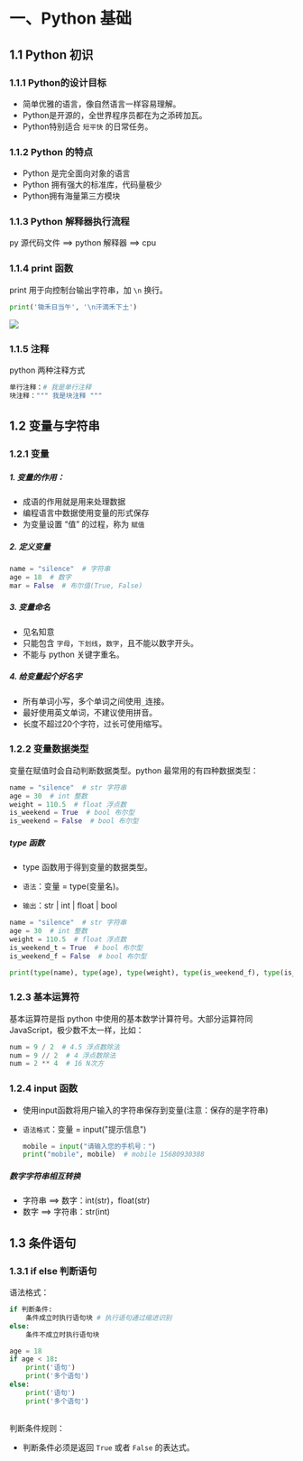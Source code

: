 # 一、Python 基础

## 1.1 Python 初识

### 1.1.1 Python的设计目标

- 简单优雅的语言，像自然语言一样容易理解。
- Python是开源的，全世界程序员都在为之添砖加瓦。
- Python特别适合 `短平快` 的日常任务。



### 1.1.2 Python 的特点

- Python 是完全面向对象的语言
- Python 拥有强大的标准库，代码量极少
- Python拥有海量第三方模块



### 1.1.3 Python 解释器执行流程

py 源代码文件 ==> python 解释器 ==> cpu



### 1.1.4 print 函数

print 用于向控制台输出字符串，加 `\n` 换行。

```python
print('锄禾日当午', '\n汗滴禾下土')
```

![](https://xiaodingyang-1300707163.cos.ap-chengdu.myqcloud.com/Markdown/Snipaste_2019-12-06_10-36-32.png)

### 1.1.5 注释

python 两种注释方式

```python
单行注释：# 我是单行注释
块注释：""" 我是块注释 """
```





## 1.2 变量与字符串

### 1.2.1 变量

##### 1. 变量的作用：

- 成语的作用就是用来处理数据
- 编程语言中数据使用变量的形式保存
- 为变量设置 “值” 的过程，称为 `赋值`



##### 2. 定义变量

```python
name = "silence"  # 字符串
age = 18  # 数字
mar = False  # 布尔值(True, False)
```



##### 3. 变量命名

- 见名知意
- 只能包含 `字母`，`下划线`，`数字`，且不能以数字开头。
- 不能与 python 关键字重名。



##### 4. 给变量起个好名字

- 所有单词小写，多个单词之间使用`_`连接。
- 最好使用英文单词，不建议使用拼音。
- 长度不超过20个字符，过长可使用缩写。



### 1.2.2 变量数据类型

变量在赋值时会自动判断数据类型。python 最常用的有四种数据类型：

```python
name = "silence"  # str 字符串
age = 30  # int 整数
weight = 110.5  # float 浮点数
is_weekend = True  # bool 布尔型
is_weekend = False  # bool 布尔型
```

##### type 函数

- type 函数用于得到变量的数据类型。

- `语法`：变量 = type(变量名)。

- `输出`：str | int | float | bool

```python
name = "silence"  # str 字符串
age = 30  # int 整数
weight = 110.5  # float 浮点数
is_weekend_t = True  # bool 布尔型
is_weekend_f = False  # bool 布尔型

print(type(name), type(age), type(weight), type(is_weekend_f), type(is_weekend_t))  # <class 'str'> <class 'int'> <class 'float'> <class 'bool'> <class 'bool'>
```



### 1.2.3 基本运算符

基本运算符是指 python 中使用的基本数学计算符号。大部分运算符同 JavaScript，极少数不太一样，比如：

```python
num = 9 / 2  # 4.5 浮点数除法
num = 9 // 2  # 4 浮点数除法
num = 2 ** 4  # 16 N次方
```

### 1.2.4 input 函数

- 使用input函数将用户输入的字符串保存到变量(注意：保存的是字符串)

- `语法格式`：变量 = input("提示信息")

  ```python
  mobile = input("请输入您的手机号：")
  print("mobile", mobile)  # mobile 15680930388
  ```

##### 数字字符串相互转换

- 字符串 ==> 数字：int(str)，float(str)
- 数字 ==> 字符串：str(int)



## 1.3 条件语句

### 1.3.1 if else 判断语句

语法格式：

```python
if 判断条件:
	条件成立时执行语句块 # 执行语句通过缩进识别
else:
	条件不成立时执行语句块
```

```python
age = 18
if age < 18:
	print('语句')
	print('多个语句')
else:
	print('语句')
	print('多个语句')
	
```

判断条件规则：

- 判断条件必须是返回 `True` 或者 `False` 的表达式。







































































